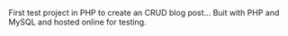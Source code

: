 First test project in PHP to create an CRUD blog post...
Buit with PHP and MySQL and hosted online for testing. 
